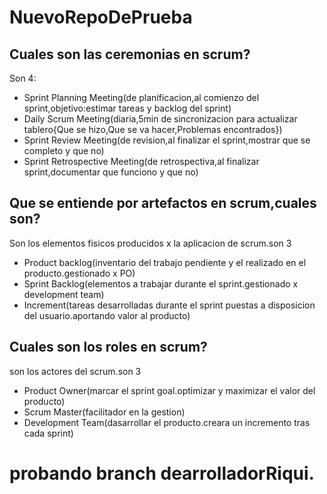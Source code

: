 # NuevoRepoDePrueba  

## Cuales son las ceremonias en scrum?
   Son 4:
   - Sprint Planning Meeting(de planificacion,al comienzo del sprint,objetivo:estimar tareas y backlog del sprint)
   - Daily Scrum Meeting(diaria,5min de sincronizacion para actualizar tablero{Que se hizo,Que se va hacer,Problemas encontrados})
   - Sprint Review Meeting(de revision,al finalizar el sprint,mostrar que se completo y que no)
   - Sprint Retrospective Meeting(de retrospectiva,al finalizar sprint,documentar que funciono y que no)
## Que se entiende por artefactos en scrum,cuales son?
   Son los elementos fisicos producidos x la aplicacion de scrum.son 3
   - Product backlog(inventario del trabajo pendiente y el realizado en el producto.gestionado x PO)
   - Sprint Backlog(elementos a trabajar durante el sprint.gestionado x development team)
   - Increment(tareas desarrolladas durante el sprint puestas a disposicion del usuario.aportando valor al producto)
## Cuales son los roles en scrum?
   son los actores del scrum.son 3
  - Product Owner(marcar el sprint goal.optimizar y maximizar el valor del producto)
  - Scrum Master(facilitador en la gestion)
  - Development Team(dasarrollar el producto.creara un incremento tras cada  sprint)

# probando branch dearrolladorRiqui.

